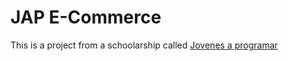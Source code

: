 # JAP E-Commerce

This is a project from a schoolarship called [Jovenes a programar](https://jovenesaprogramar.edu.uy/)
